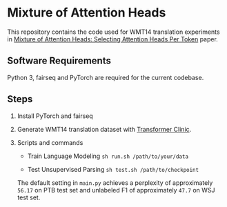 # Mixture of Attention Heads

This repository contains the code used for WMT14 translation experiments in 
[Mixture of Attention Heads: Selecting Attention Heads Per Token](https://arxiv.org/) paper.
<!-- If you use this code or our results in your research, we'd appreciate if you cite our paper as following:

```
@article{shen2018ordered,
  title={Ordered Neurons: Integrating Tree Structures into Recurrent Neural Networks},
  author={Shen, Yikang and Tan, Shawn and Sordoni, Alessandro and Courville, Aaron},
  journal={arXiv preprint arXiv:1810.09536},
  year={2018}
}
``` -->

## Software Requirements
Python 3, fairseq and PyTorch are required for the current codebase.

## Steps

1. Install PyTorch and fairseq

2. Generate WMT14 translation dataset with [Transformer Clinic](https://github.com/LiyuanLucasLiu/Transformer-Clinic).

3. Scripts and commands

  	+  Train Language Modeling
  	```sh run.sh /path/to/your/data```

  	+ Test Unsupervised Parsing
    ```sh test.sh /path/to/checkpoint```
    
    The default setting in `main.py` achieves a perplexity of approximately `56.17` on PTB test set 
    and unlabeled F1 of approximately `47.7` on WSJ test set.